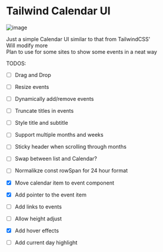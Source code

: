 # Tailwind Calendar UI
![image](https://github.com/chukwumaokere/tailwind-calendar-ui/assets/16673873/6a8af8d3-e65b-4dc4-ad83-094e39990be7)

Just a simple Calendar UI similar to that from TailwindCSS'  
Will modify more  
Plan to use for some sites to show some events in a neat way  

TODOS:
- [ ] Drag and Drop
- [ ] Resize events 
- [ ] Dynamically add/remove events
- [ ] Truncate titles in events
- [ ] Style title and subtitle
- [ ] Support multiple months and weeks
- [ ] Sticky header when scrolling through months
- [ ] Swap between list and Calendar?
- [ ] Normalikze const rowSpan for 24 hour format 
- [x] Move calendar item to event component
- [x] Add pointer to the event item
- [ ] Add links to events
- [ ] Allow height adjust
- [x] Add hover effects
- [ ] Add current day highlight

